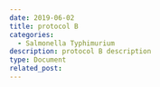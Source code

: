 ```yaml
---
date: 2019-06-02
title: protocol B
categories:
  - Salmonella Typhimurium
description: protocol B description
type: Document
related_post:
---
```

